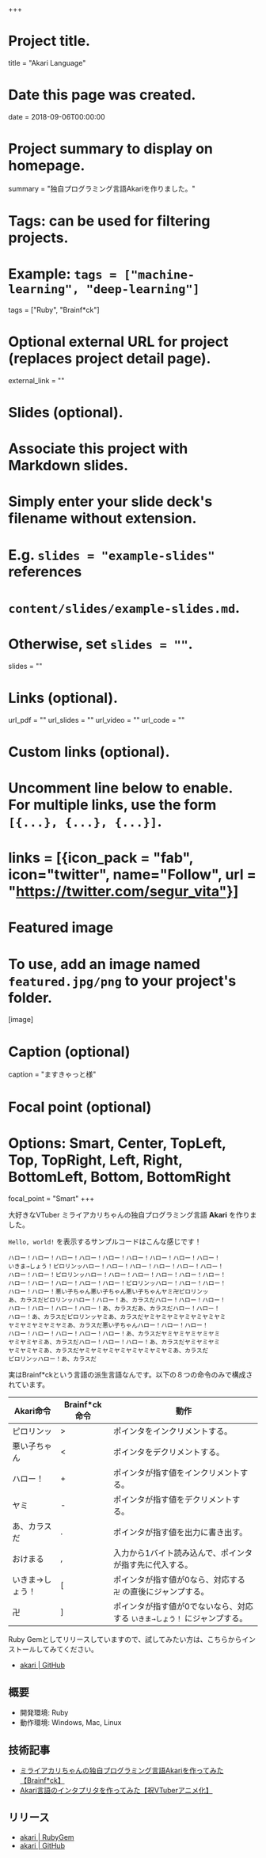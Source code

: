 +++
# Project title.
title = "Akari Language"

# Date this page was created.
date = 2018-09-06T00:00:00

# Project summary to display on homepage.
summary = "独自プログラミング言語Akariを作りました。"

# Tags: can be used for filtering projects.
# Example: `tags = ["machine-learning", "deep-learning"]`
tags = ["Ruby", "Brainf*ck"]

# Optional external URL for project (replaces project detail page).
external_link = ""

# Slides (optional).
#   Associate this project with Markdown slides.
#   Simply enter your slide deck's filename without extension.
#   E.g. `slides = "example-slides"` references 
#   `content/slides/example-slides.md`.
#   Otherwise, set `slides = ""`.
slides = ""

# Links (optional).
url_pdf = ""
url_slides = ""
url_video = ""
url_code = ""

# Custom links (optional).
#   Uncomment line below to enable. For multiple links, use the form `[{...}, {...}, {...}]`.
# links = [{icon_pack = "fab", icon="twitter", name="Follow", url = "https://twitter.com/segur_vita"}]

# Featured image
# To use, add an image named `featured.jpg/png` to your project's folder. 
[image]
  # Caption (optional)
  caption = "ますきゃっと様"

  # Focal point (optional)
  # Options: Smart, Center, TopLeft, Top, TopRight, Left, Right, BottomLeft, Bottom, BottomRight
  focal_point = "Smart"
+++



大好きなVTuber ミライアカリちゃんの独自プログラミング言語 **Akari** を作りました。

`Hello, world!` を表示するサンプルコードはこんな感じです！

```
ハロー！ハロー！ハロー！ハロー！ハロー！ハロー！ハロー！ハロー！ハロー！
いきま→しょう！ピロリンッハロー！ハロー！ハロー！ハロー！ハロー！ハロー！
ハロー！ハロー！ピロリンッハロー！ハロー！ハロー！ハロー！ハロー！ハロー！
ハロー！ハロー！ハロー！ハロー！ハロー！ピロリンッハロー！ハロー！ハロー！
ハロー！ハロー！悪い子ちゃん悪い子ちゃん悪い子ちゃんヤミ卍ピロリンッ
あ、カラスだピロリンッハロー！ハロー！あ、カラスだハロー！ハロー！ハロー！
ハロー！ハロー！ハロー！ハロー！あ、カラスだあ、カラスだハロー！ハロー！
ハロー！あ、カラスだピロリンッヤミあ、カラスだヤミヤミヤミヤミヤミヤミヤミ
ヤミヤミヤミヤミヤミあ、カラスだ悪い子ちゃんハロー！ハロー！ハロー！
ハロー！ハロー！ハロー！ハロー！ハロー！あ、カラスだヤミヤミヤミヤミヤミ
ヤミヤミヤミあ、カラスだハロー！ハロー！ハロー！あ、カラスだヤミヤミヤミ
ヤミヤミヤミあ、カラスだヤミヤミヤミヤミヤミヤミヤミヤミあ、カラスだ
ピロリンッハロー！あ、カラスだ
```

実はBrainf*ckという言語の派生言語なんです。以下の８つの命令のみで構成されています。

| Akari命令       | Brainf*ck命令 | 動作                                                         |
| --------------- | ------------- | ------------------------------------------------------------ |
| ピロリンッ      | >             | ポインタをインクリメントする。                               |
| 悪い子ちゃん    | <             | ポインタをデクリメントする。                                 |
| ハロー！        | +             | ポインタが指す値をインクリメントする。                       |
| ヤミ            | -             | ポインタが指す値をデクリメントする。                         |
| あ、カラスだ    | .             | ポインタが指す値を出力に書き出す。                           |
| おけまる        | ,             | 入力から1バイト読み込んで、ポインタが指す先に代入する。      |
| いきま→しょう！ | [             | ポインタが指す値が0なら、対応する ` 卍` の直後にジャンプする。 |
| 卍              | ]             | ポインタが指す値が0でないなら、対応する `いきま→しょう！` にジャンプする。 |

Ruby Gemとしてリリースしていますので、試してみたい方は、こちらからインストールしてみてください。

- [akari | GitHub](https://github.com/segurvita/akari)

## 概要

- 開発環境: Ruby
- 動作環境: Windows, Mac, Linux


## 技術記事

- [ミライアカリちゃんの独自プログラミング言語Akariを作ってみた【Brainf*ck】](https://qiita.com/segur/items/eaca10475d7a9f7dda78)
- [Akari言語のインタプリタを作ってみた【祝VTuberアニメ化】](https://qiita.com/segur/items/96989fc1dc282d0a02bd)


## リリース

- [akari | RubyGem](https://rubygems.org/gems/akari)
- [akari | GitHub](https://github.com/segurvita/akari)



